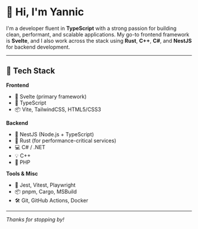 # 👋 Hi, I'm Yannic

I'm a developer fluent in **TypeScript** with a strong passion for building clean, performant, and scalable applications. My go-to frontend framework is **Svelte**, and I also work across the stack using **Rust**, **C++**, **C#**, and **NestJS** for backend development.

---

## 🔧 Tech Stack

**Frontend**
- 💚 Svelte (primary framework)
- 🔷 TypeScript
- 📦 Vite, TailwindCSS, HTML5/CSS3

**Backend**
- 🚀 NestJS (Node.js + TypeScript)
- 🦀 Rust (for performance-critical services)
- 💻 C# / .NET
- 💡 C++
- 🐘 PHP

**Tools & Misc**
- 🧪 Jest, Vitest, Playwright
- 📦 pnpm, Cargo, MSBuild
- 🛠 Git, GitHub Actions, Docker

---

_Thanks for stopping by!_
